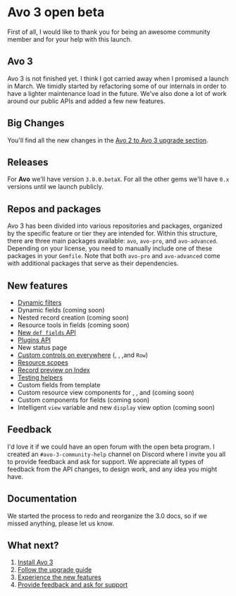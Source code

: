 # Avo 3 open beta

First of all, I would like to thank you for being an awesome community member and for your help with this launch.

## Avo 3

Avo 3 is not finished yet. I think I got carried away when I promised a launch in March. We timidly started by refactoring some of our internals in order to have a lighter maintenance load in the future.
We've also done a lot of work around our public APIs and added a few new features.

## Big Changes

You'll find all the new changes in the [Avo 2 to Avo 3 upgrade section](./avo-2-avo-3-upgrade.html).

## Releases

For **Avo** we'll have version `3.0.0.betaX`.
For all the other gems we'll have `0.x` versions until we launch publicly.

## Repos and packages

Avo 3 has been divided into various repositories and packages, organized by the specific feature or tier they are intended for. Within this structure, there are three main packages available: `avo`, `avo-pro`, and `avo-advanced`. Depending on your license, you need to manually include one of these packages in your `Gemfile`. Note that both `avo-pro` and `avo-advanced` come with additional packages that serve as their dependencies.

## New features

- [Dynamic filters](./dynamic-filters)
- Dynamic fields (coming soon)
- Nested record creation (coming soon)
- Resource tools in fields (coming soon)
- [New `def fields` API](./fields)
- [Plugins API](./plugins)
- New status page
- [Custom controls on everywhere](./customizable-controls) (<Index />, <Show />, <Edit />,and `Row`)
- [Resource scopes](./scopes)
- [Record preview on Index](./record-previews)
- [Testing helpers](./testing#testing-helpers)
- Custom fields from template
- Custom resource view components for <Index />, <Show />, and <Edit /> (coming soon)
- Custom components for fields (coming soon)
- Intelligent `view` variable and new `display` view option (coming soon)

## Feedback

I'd love it if we could have an open forum with the open beta program. I created an `#avo-3-community-help` channel on Discord where I invite you all to provide feedback and ask for support.
We appreciate all types of feedback from the API changes, to design work, and any idea you might have.

## Documentation

We started the process to redo and reorganize the 3.0 docs, so if we missed anything, please let us know.

## What next?

1. [Install Avo 3](./installation)
1. [Follow the upgrade guide](./avo-2-avo-3-upgrade.html)
1. [Experience the new features](#new-features)
1. [Provide feedback and ask for support](https://github.com/avo-hq/avo/issues/new?assignees=&labels=Avo%203)
